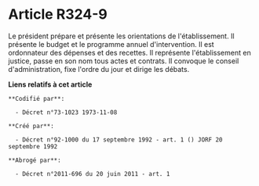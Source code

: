# Article R324-9

Le président prépare et présente les orientations de l'établissement. Il présente le budget et le programme annuel
d'intervention. Il est ordonnateur des dépenses et des recettes. Il représente l'établissement en justice, passe en son nom
tous actes et contrats. Il convoque le conseil d'administration, fixe l'ordre du jour et dirige les débats.

**Liens relatifs à cet article**

	**Codifié par**:

	  - Décret n°73-1023 1973-11-08

	**Créé par**:

	  - Décret n°92-1000 du 17 septembre 1992 - art. 1 () JORF 20 septembre 1992

	**Abrogé par**:

	  - Décret n°2011-696 du 20 juin 2011 - art. 1
